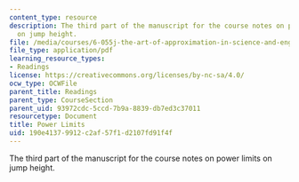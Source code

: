 ```yaml
---
content_type: resource
description: The third part of the manuscript for the course notes on power limits
  on jump height.
file: /media/courses/6-055j-the-art-of-approximation-in-science-and-engineering-spring-2008/190e41379912c2af57f1d2107fd91f4f_feb27b.pdf
file_type: application/pdf
learning_resource_types:
- Readings
license: https://creativecommons.org/licenses/by-nc-sa/4.0/
ocw_type: OCWFile
parent_title: Readings
parent_type: CourseSection
parent_uid: 93972cdc-5ccd-7b9a-8839-db7ed3c37011
resourcetype: Document
title: Power Limits
uid: 190e4137-9912-c2af-57f1-d2107fd91f4f
---
```

The third part of the manuscript for the course notes on power limits on jump height.